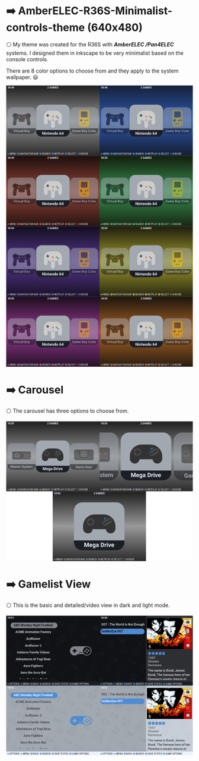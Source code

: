 # :arrow_right: AmberELEC-R36S-Minimalist-controls-theme (640x480)

:white_circle: My theme was created for the R36S with **_AmberELEC /Pan4ELEC_** systems. I designed them in inkscape to be very minimalist based on the console controls.

There are 8 color options to choose from and they apply to the system wallpaper. :smiley:

<img width="600" heigth="1000"  src="/assets/images/image1.png">

# :arrow_right: Carousel
:white_circle: The carousel has three options to choose from.

<img width="600" heigth="1000" src="/assets/images/image2.png">

# :arrow_right: Gamelist View
:white_circle: This is the basic and detailed/video view in dark and light mode.

<img width="600" heigth="1000" src="/assets/images/image3.png">



